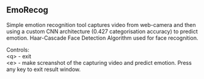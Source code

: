 ## EmoRecog

Simple emotion recognition tool captures video from web-camera and then using a custom CNN architecture (0.427 categorisation accuracy) to predict emotion. Haar-Cascade Face Detection Algorithm used for face recognition. 

Controls:
<br> &lt;q&gt; - exit
<br> &lt;e&gt; - make screanshot of the capturing video and predict emotion. Press any key to exit result window.
